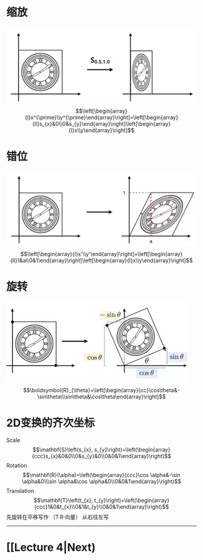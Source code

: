 # 缩放
![](IMG/Pasted%20image%2020241206164332.png)
$$\left[\begin{array}{l}x^{\prime}\\y^{\prime}\end{array}\right]=\left[\begin{array}{ll}s_{x}&0\\0&s_{y}\end{array}\right]\left[\begin{array}{l}x\\y\end{array}\right]$$
# 错位
![](IMG/Pasted%20image%2020241206164440.png)
$$\left[\begin{array}{l}x'\\y'\end{array}\right]=\left[\begin{array}{ll}1&a\\0&1\end{array}\right]\left[\begin{array}{l}x\\y\end{array}\right]$$
# 旋转
![](IMG/Pasted%20image%2020241206164514.png)
$$\boldsymbol{R}_{\theta}=\left[\begin{array}{cc}\cos\theta&-\sin\theta\\\sin\theta&\cos\theta\end{array}\right]$$
# 2D变换的齐次坐标
Scale
	$$\mathbf{S}\left(s_{x}, s_{y}\right)=\left(\begin{array}{ccc}s_{x}&0&0\\0&s_{y}&0\\0&0&1\end{array}\right)$$
Rotation
	$$\mathbf{R}(\alpha)=\left(\begin{array}{ccc}\cos \alpha&-\sin \alpha&0\\\sin \alpha&\cos \alpha&0\\0&0&1\end{array}\right)$$
Translation
	$$\mathbf{T}\left(t_{x}, t_{y}\right)=\left(\begin{array}{ccc}1&0&t_{x}\\0&1&t_{y}\\0&0&1\end{array}\right)$$
先旋转在平移写作 （T·R·向量） 从右往左写
___
# [[Lecture 4|Next)